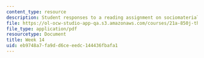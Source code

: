 ```yaml
---
content_type: resource
description: Student responses to a reading assignment on sociomaterial re(con)figurations.
file: https://ol-ocw-studio-app-qa.s3.amazonaws.com/courses/21a-850j-the-anthropology-of-cybercultures-spring-2009/eb9748a7fa9dd6ceeedc144436fbafa1_MIT21A_850Js09_week14.pdf
file_type: application/pdf
resourcetype: Document
title: Week 14
uid: eb9748a7-fa9d-d6ce-eedc-144436fbafa1
---
```

